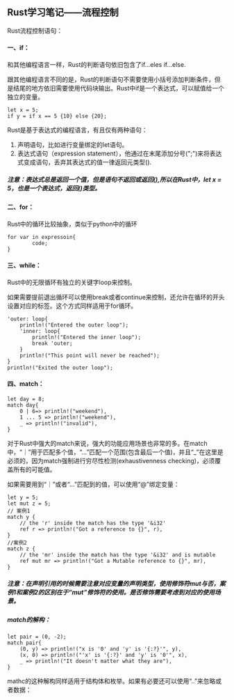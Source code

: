 ## Rust学习笔记——流程控制

Rust流程控制语句：

#### 一、if：
和其他编程语言一样，Rust的判断语句依旧包含了if...eles if...else.

跟其他编程语言不同的是，Rust的判断语句不需要使用小括号添加判断条件，但是结尾的地方依旧需要使用代码块输出。Rust中if是一个表达式，可以赋值给一个独立的变量。
    
    let x = 5;
    if y = if x == 5 {10} else {20};

Rust是基于表达式的编程语言，有且仅有两种语句：

1. 声明语句，比如进行变量绑定的let语句。
2. 表达式语句（expression statement），他通过在末尾添加分号(";")来将表达式变成语句，丢弃其表达式的值一律返回元类型().
##### 注意：表达式总是返回一个值，但是语句不返回或返回(),所以在Rust中，let x = 5，也是一个表达式，返回()类型。

#### 二、for：
Rust中的循环比较抽象，类似于python中的循环

    for var in expressoin{
            code;
    }
#### 三、while：
Rust中的无限循环有独立的关键字loop来控制。

如果需要提前退出循环可以使用break或者continue来控制，还允许在循环的开头设置对应的标签。这个方式同样适用于for循环。

    'outer: loop{
        println!("Entered the outer loop");
        'inner: loop{
            println!("Entered the inner loop");
            break 'outer;
        }
        println!("This point will never be reached");
    }
    println!("Exited the outer loop");
#### 四、match：
    let day = 8;
    match day{
        0 | 6=> println!("weekend"),
        1 ... 5 => println!("weekend"),
        _ => println!("invalid"),
    }
对于Rust中强大的match来说，强大的功能应用场景也非常的多。在match中，“｜”用于匹配多个值，“...”匹配一个范围(包含最后一个值)，并且“_”在这里是必须的，因为match强制进行穷尽性检测(exhaustivenness checking)，必须覆盖所有的可能值。

如果需要用到“｜”或者“...”匹配到的值，可以使用“@”绑定变量：

    let y = 5;
    let mut z = 5;
    // 案例1
    match y {
        // the 'r' inside the match has the type '&i32'
        ref r => println!("Got a reference to {}", r),
    }
    //案例2
    match z {
        // the 'mr' inside the match has the type '&i32' and is mutable
        ref mut mr => println!("Got a Mutable reference to {}", mr),
    }
##### 注意：在声明引用的时候需要注意对应变量的声明类型，使用修饰符mut与否，案例1和案例2的区别在于“mut”修饰符的使用。是否修饰需要考虑到对应的使用场景。

##### match的解构：
    let pair = (0, -2);
    match pair{
        (0, y) => println!("x is '0' and 'y' is '{:?}'", y),
        (x, 0) => println!("'x' is '{:?}' and 'y' is '0'", x),
        _ => println!("It doesn't matter what they are"),
    }

mathc的这种解构同样适用于结构体和枚举。如果有必要还可以使用“..”来忽略或者数据：
    